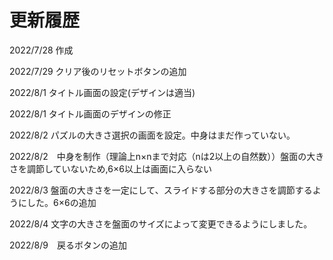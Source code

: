 # 更新履歴

2022/7/28 作成

2022/7/29 クリア後のリセットボタンの追加

2022/8/1  タイトル画面の設定(デザインは適当)

2022/8/1  タイトル画面のデザインの修正

2022/8/2  パズルの大きさ選択の画面を設定。中身はまだ作っていない。

2022/8/2　中身を制作（理論上n×nまで対応（nは2以上の自然数））盤面の大きさを調節していないため,6×6以上は画面に入らない

2022/8/3 盤面の大きさを一定にして、スライドする部分の大きさを調節するようにした。6×6の追加

2022/8/4 文字の大きさを盤面のサイズによって変更できるようにしました。

2022/8/9　戻るボタンの追加

